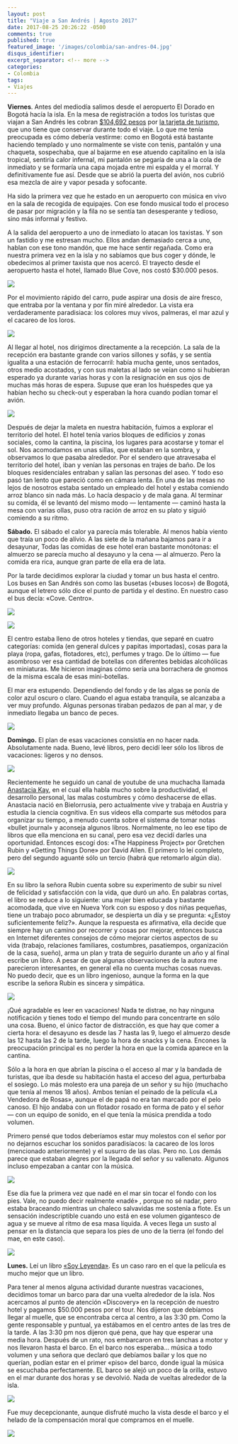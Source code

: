 ```yaml
---
layout: post
title: "Viaje a San Andrés | Agosto 2017"
date: 2017-08-25 20:26:22 -0500
comments: true
published: true
featured_image: '/images/colombia/san-andres-04.jpg'
disqus_identifier:
excerpt_separator: <!-- more -->
categories: 
- Colombia
tags:
- Viajes
---
```


**Viernes**. Antes del mediodía salimos desde el aeropuerto El Dorado en Bogotá hacía la isla. 
En la mesa de registración a todos los turistas que viajan a San Andrés les cobran 
[$104,692 pesos](https://www.vivacolombia.co/co/viaja-con-vivacolombia/prepara-tu-vuelo/tasas-e-impuestos) por [la tarjeta de turismo](http://www.elespectador.com/opinion/opinion/sobre-la-historia-del-impuesto-para-ingresar-san-andres-y-otros-costos-columna), 
que uno tiene que conservar durante todo el viaje. Lo que me tenía preocupada es 
cómo debería vestirme: como en Bogotá está bastante haciendo templado y uno normalmente 
se viste con tenis, pantalón y una chaqueta, sospechaba, que al bajarme en ese atuendo 
capitalino en la isla tropical, sentiría calor infernal, mi pantalón se pegaría de una 
a la cola de inmediato y se formaría una capa mojada entre mi espalda y el morral. 
Y definitivamente fue así. Desde que se abrió la puerta del avión, nos cubrió esa mezcla 
de aire y vapor pesada y sofocante.

<!-- more -->

Ha sido la primera vez que he estado en un aeropuerto con música en vivo en la sala de recogida de equipajes. Con ese fondo musical todo el proceso de pasar por migración y la fila no se sentía tan desesperante y tedioso, sino más informal y festivo.

A la salida del aeropuerto a uno de inmediato lo atacan los taxistas. Y son un fastidio y me estresan mucho. Ellos andan demasiado cerca a uno, hablan con ese tono mandón, que me hace sentir regañada. Como era nuestra primera vez en la isla y no sabíamos que bus coger y dónde, le obedecimos al primer taxista que nos acercó. El trayecto desde el aeropuerto hasta el hotel, llamado Blue Cove, nos costó $30.000 pesos.

![](/images/colombia/san-andres-08.jpg)

Por el movimiento rápido del carro, pude aspirar una dosis de aire fresco, que entraba por la ventana y por fin miré alrededor. La vista era verdaderamente paradisiaca: los colores muy vivos, palmeras, el mar azul y el cacareo de los loros.

![](/images/colombia/san-andres-04.jpg)

Al llegar al hotel, nos dirigimos directamente a la recepción. La sala de la recepción era bastante grande con varios sillones y sofás, y se sentía igualita a una estación de ferrocarril: había mucha gente, unos sentados, otros medio acostados, y con sus maletas al lado se veían como si hubieran esperado ya durante varias horas y con la resignación en sus ojos de muchas más horas de espera. Supuse que eran los huéspedes que ya habían hecho su check-out y esperaban la hora cuando podían tomar el avión.

![](/images/colombia/san-andres-07.jpg)

Después de dejar la maleta en nuestra habitación, fuimos a explorar el territorio del hotel. El hotel tenía varios bloques de edificios y zonas sociales, como la cantina, la piscina, los lugares para acostarse y tomar el sol. Nos acomodamos en unas sillas, que estaban en la sombra, y observamos lo que pasaba alrededor. Por el sendero que atravesaba el territorio del hotel, iban y venían las personas en trajes de baño. De los bloques residenciales entraban y salían las personas del aseo. Y todo eso pasó tan lento que pareció como en cámara lenta. En una de las mesas no lejos de nosotros estaba sentado un empleado del hotel y estaba comiendo arroz blanco sin nada más. Lo hacía despacio y de mala gana. Al terminar su comida, él se levantó del mismo modo — lentamente — caminó hasta la mesa con varias ollas, puso otra ración de arroz en su plato y siguió comiendo a su ritmo.

**Sábado.** El sábado el calor ya parecía más tolerable. Al menos había viento que traía un poco de alívio. A las siete de la mañana bajamos para ir a desayunar, Todas las comidas de ese hotel eran bastante monótonas: el almuerzo se parecía mucho al desayuno y la cena — al almuerzo. Pero la comida era rica, aunque gran parte de ella era de lata.

Por la tarde decidimos explorar la ciudad y tomar un bus hasta el centro. Los buses en San Andrés son como las busetas («buses locos») de Bogotá, aunque el letrero sólo dice el punto de partida y el destino. En nuestro caso el bus decía: «Cove. Centro».

![](/images/colombia/san-andres-02.jpg)

![](/images/colombia/san-andres-09.jpg)

El centro estaba lleno de otros hoteles y tiendas, que separé en cuatro categorías: comida (en general dulces y papitas importadas), cosas para la playa (ropa, gafas, flotadores, etc), perfumes y trago. De lo último — fue asombroso ver esa cantidad de botellas con diferentes bebidas alcohólicas en miniaturas. Me hicieron imaginas cómo sería una borrachera de gnomos de la misma escala de esas mini-botellas.

El mar era estupendo. Dependiendo del fondo y de las algas se ponía de color azul oscuro o claro. Cuando el agua estaba tranquila, se alcanzaba a ver muy profundo. Algunas personas tiraban pedazos de pan al mar, y de inmediato llegaba un banco de peces.

![](/images/colombia/san-andres-05.jpg)

**Domingo.** El plan de esas vacaciones consistía en no hacer nada. Absolutamente nada. Bueno, levé libros, pero decidí leer sólo los libros de vacaciones: ligeros y no densos. 

![](/images/colombia/Anastacia_Kay.jpg)

Recientemente he seguido un canal de youtube de una muchacha llamada [Anastacia Kay](https://www.youtube.com/user/funastacia), en el cual ella habla mucho sobre la productividad, el desarrollo personal, las malas costumbres y cómo deshacerse de ellas. Anastacia nació en Bielorrusia, pero actualmente vive y trabaja en Austria y estudia la ciencia cognitiva. En sus videos ella comparte sus métodos para organizar su tiempo, a menudo cuenta sobre el sistema de tomar notas «bullet journal» y aconseja algunos libros. Normalmente, no leo ese tipo de libros que ella menciona en su canal, pero esa vez decidí darles una oportunidad. Entonces escogí dos: «The Happiness Project» por Gretchen Rubin y «Getting Things Done» por David Allen. El primero lo leí completo, pero del segundo aguanté sólo un tercio (habrá que retomarlo algún día).

![](/images/books/TheHappinessProject.png)

En su libro la señora Rubin cuenta sobre su experimento de subir su nivel de felicidad y satisfacción con la vida, que duró un año. En palabras cortas, el libro se reduce a lo siguiente: una mujer bien educada y bastante acomodada, que vive en Nueva York con su esposo y dos niñas pequeñas, tiene un trabajo poco abrumador, se despierta un día y se pregunta: «¿Estoy suficientemente feliz?». Aunque la respuesta es afirmativa, ella decide que siempre hay un camino por recorrer y cosas por mejorar, entonces busca en Internet diferentes consejos de cómo mejorar ciertos aspectos de su vida (trabajo, relaciones familiares, costumbres, pasatiempos, organización de la casa, sueño), arma un plan y trata de seguirlo durante un año y al final escribe un libro. A pesar de que algunas observaciones de la autora me parecieron interesantes, en general ella no cuenta muchas cosas nuevas.  No puedo decir, que es un libro ingenioso, aunque la forma en la que escribe la señora Rubin es sincera y simpática.

![](/images/colombia/san-andres-01.jpg)

¡Qué agradable es leer en vacaciones! Nada te distrae, no hay ninguna notificación y tienes todo el tiempo del mundo para concentrarte en sólo una cosa. Bueno, el único factor de distracción, es que hay que comer a cierta hora: el desayuno es desde las 7 hasta las 9, luego el almuerzo desde las 12 hasta las 2 de la tarde, luego la hora de snacks y la cena. Encones la preocupación principal es no perder la hora en que la comida aparece en la cantina. 

Sólo a la hora en que abrían la piscina o el acceso al mar y la bandada de turistas, que iba desde su habitación hasta el acceso del agua, perturbaba el sosiego. Lo más molesto era una pareja de un señor y su hijo (muchacho que tenía al menos 18 años). Ambos tenían el  peinado de la película «La Vendedora de Rosas», aunque el de papá no era tan marcado por el pelo canoso. El hijo andaba con un flotador rosado en forma de pato y el señor — con un equipo de sonido, en el que tenía la música prendida a todo volumen.

Primero pensé que todos deberíamos estar muy molestos con el  señor por no dejarnos escuchar los sonidos paradisíacos: la cacareo de los loros (mencionado anteriormente) y el susurro de las olas. Pero no. Los demás parece que estaban alegres por la llegada del señor y su vallenato. Algunos incluso empezaban a cantar con la música.

![](/images/colombia/san-andres-03.jpg)

Ese día fue la primera vez que nadé en el mar sin tocar el fondo con los pies. Vale, no puedo decir realmente «nadé» , porque no sé nadar, pero estaba braceando mientras un chaleco salvavidas me sostenía a flote. Es un sensación indescriptible cuando uno está en ese volumen gigantesco de agua y se mueve al ritmo de esa masa líquida. A veces llega un susto al pensar en la distancia que separa los pies de uno de la tierra (el fondo del mae, en este caso).

![](/images/colombia/san-andres-10.jpg)

**Lunes.** Leí un libro [«Soy Leyenda»](https://www.goodreads.com/book/show/1056014.I_Am_Legend). Es un caso raro en el que la película es mucho mejor que un libro.

Para tener al menos alguna actividad durante nuestras vacaciones, decidimos tomar un barco para dar una vuelta alrededor de la isla. Nos acercamos al punto de atención «Discovery» en la recepción de nuestro hotel y pagamos $50.000 pesos por el tour. Nos dijeron que debíamos llegar al muelle, que se encontraba cerca al centro, a las 3:30 pm. Como la gente responsable y puntual, ya estábamos en el centro antes de las tres de la tarde. A las 3:30 pm nos dijeron qué pena, que hay que esperar una media hora. Después de un rato, nos embarcaron en tres lanchas a motor y nos llevaron hasta el barco. En el barco nos esperaba… música a todo volumen y una señora que declaró que debíamos bailar y los que no querían, podían estar en el primer «piso» del barco, donde igual la música se escuchaba perfectamente. EL barco se alejó un poco de la orilla, estuvo en el mar durante dos horas y se devolvió. Nada de vueltas alrededor de la isla.

![](/images/colombia/san-andres-06.jpg)

Fue muy decepcionante, aunque disfruté mucho la vista desde el barco y el helado de la compensación moral que compramos en el muelle.

![](/images/colombia/san-andres-11.jpg)


